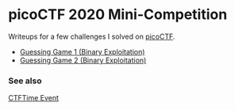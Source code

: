 # picoCTF 2020 Mini-Competition
Writeups for a few challenges I solved on [picoCTF](https://play.picoctf.org/events/3).

- [Guessing Game 1 (Binary Exploitation)](./Guessing%20Game%201)
- [Guessing Game 2 (Binary Exploitation)](./Guessing%20Game%202)

### See also
[CTFTime Event](https://ctftime.org/event/1150)
